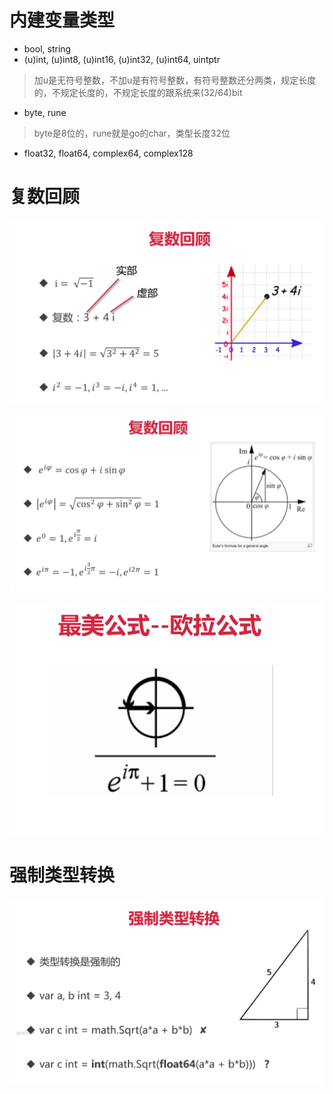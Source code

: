 # 内建变量类型

* bool, string
* (u)int, (u)int8, (u)int16, (u)int32, (u)int64, uintptr
> 加u是无符号整数，不加u是有符号整数，有符号整数还分两类，规定长度的，不规定长度的，不规定长度的跟系统来(32/64)bit
* byte, rune
> byte是8位的，rune就是go的char，类型长度32位
* float32, float64, complex64, complex128

# 复数回顾

![](./images/1.png)

![](./images/2.png)

![](./images/3.png)

# 强制类型转换

![](./images/4.png)